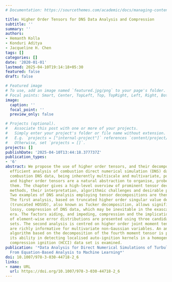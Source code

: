 ```yaml
---
# Documentation: https://sourcethemes.com/academic/docs/managing-content/

title: Higher Order Tensors for DNS Data Analysis and Compression
subtitle: ''
summary: ''
authors:
- Hemanth Kolla
- Konduri Aditya
- Jacqueline H. Chen
tags: []
categories: []
date: '2020-01-01'
lastmod: 2025-04-10T19:14:18+05:30
featured: false
draft: false

# Featured image
# To use, add an image named `featured.jpg/png` to your page's folder.
# Focal points: Smart, Center, TopLeft, Top, TopRight, Left, Right, BottomLeft, Bottom, BottomRight.
image:
  caption: ''
  focal_point: ''
  preview_only: false

# Projects (optional).
#   Associate this post with one or more of your projects.
#   Simply enter your project's folder or file name without extension.
#   E.g. `projects = ["internal-project"]` references `content/project/deep-learning/index.md`.
#   Otherwise, set `projects = []`.
projects: []
publishDate: '2025-04-10T13:44:18.377737Z'
publication_types:
- '6'
abstract: We propose the use of higher order tensors, and their decompositions, for
  efficient analysis of combustion direct numerical simulation (DNS) data. Turbulent
  combustion DNS data, being inherently multiscale and multivariate, pose many challenges
  and higher order tensors are a natural abstraction to organise, probe and analyse
  them. The chapter gives a high-level overview of prominent tensor decomposition
  methods, their interpretation, algorithmic challenges and desirable properties.
  Two examples of DNS analysis employing tensor decompositions are then presented.
  The first analysis, based on truncated higher order singular value decomposition
  (truncated HOSVD), also known as Tucker decomposition, allows significant, albeit
  lossy, compression of DNS data, which may be inevitable in the exascale computing
  era. The factors aiding, and impeding, compression and the implications in terms
  of element-wise error distributions are presented using three candidate DNS data
  sets. The second analysis is centred on higher order joint moment tensors, which
  are richly informative for multivariate non-Gaussian variables. An anomaly detection
  algorithm based on the decomposition of the fourth moment tensor is presented, and
  its ability in detecting localised auto-ignition kernels in a homogeneous charge
  compression ignition (HCCI) data set is examined.
publication: '*Data Analysis for Direct Numerical Simulations of Turbulent Combustion:
  From Equation-Based Analysis to Machine Learning*'
doi: 10.1007/978-3-030-44718-2_6
links:
- name: URL
  url: https://doi.org/10.1007/978-3-030-44718-2_6
---
```

